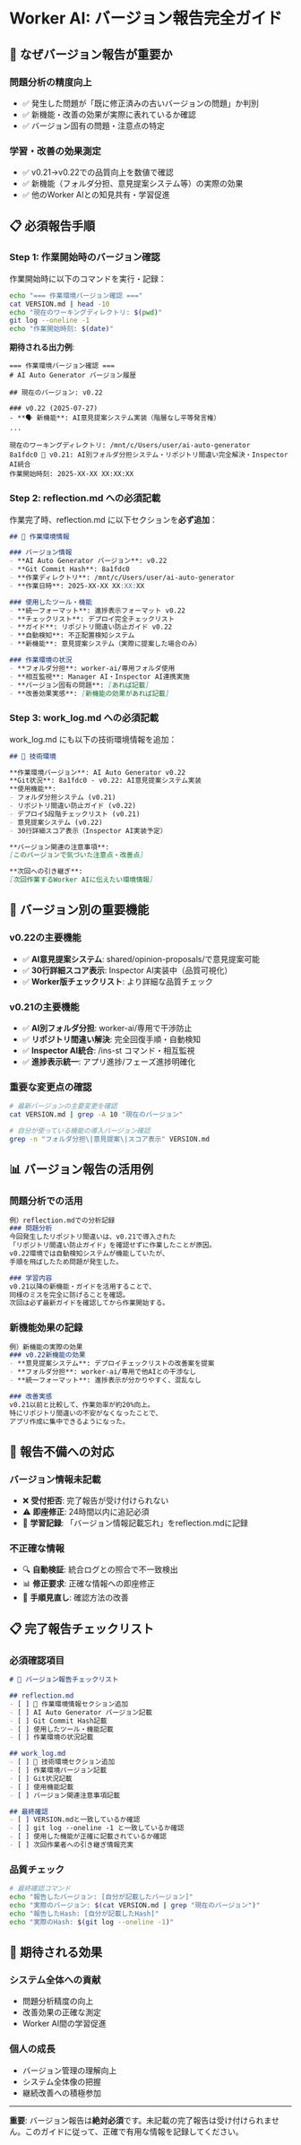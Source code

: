 # Worker AI: バージョン報告完全ガイド

## 🎯 なぜバージョン報告が重要か

### **問題分析の精度向上**
- ✅ 発生した問題が「既に修正済みの古いバージョンの問題」か判別
- ✅ 新機能・改善の効果が実際に表れているか確認
- ✅ バージョン固有の問題・注意点の特定

### **学習・改善の効果測定**
- ✅ v0.21→v0.22での品質向上を数値で確認
- ✅ 新機能（フォルダ分担、意見提案システム等）の実際の効果
- ✅ 他のWorker AIとの知見共有・学習促進

## 📋 必須報告手順

### **Step 1: 作業開始時のバージョン確認**
作業開始時に以下のコマンドを実行・記録：

```bash
echo "=== 作業環境バージョン確認 ==="
cat VERSION.md | head -10
echo "現在のワーキングディレクトリ: $(pwd)"
git log --oneline -1
echo "作業開始時刻: $(date)"
```

**期待される出力例**:
```
=== 作業環境バージョン確認 ===
# AI Auto Generator バージョン履歴

## 現在のバージョン: v0.22

### v0.22 (2025-07-27)
- **🗣️ 新機能**: AI意見提案システム実装（階層なし平等発言権）
...

現在のワーキングディレクトリ: /mnt/c/Users/user/ai-auto-generator
8a1fdc0 🎯 v0.21: AI別フォルダ分担システム・リポジトリ間違い完全解決・Inspector AI統合
作業開始時刻: 2025-XX-XX XX:XX:XX
```

### **Step 2: reflection.md への必須記載**
作業完了時、reflection.md に以下セクションを**必ず追加**：

```markdown
## 🔧 作業環境情報

### バージョン情報
- **AI Auto Generator バージョン**: v0.22
- **Git Commit Hash**: 8a1fdc0
- **作業ディレクトリ**: /mnt/c/Users/user/ai-auto-generator
- **作業日時**: 2025-XX-XX XX:XX:XX

### 使用したツール・機能
- **統一フォーマット**: 進捗表示フォーマット v0.22
- **チェックリスト**: デプロイ完全チェックリスト
- **ガイド**: リポジトリ間違い防止ガイド v0.22
- **自動検知**: 不正配置検知システム
- **新機能**: 意見提案システム（実際に提案した場合のみ）

### 作業環境の状況
- **フォルダ分担**: worker-ai/専用フォルダ使用
- **相互監視**: Manager AI・Inspector AI連携実施
- **バージョン固有の問題**: [あれば記載]
- **改善効果実感**: [新機能の効果があれば記載]
```

### **Step 3: work_log.md への必須記載**
work_log.md にも以下の技術環境情報を追加：

```markdown
## 🔧 技術環境

**作業環境バージョン**: AI Auto Generator v0.22  
**Git状況**: 8a1fdc0 - v0.22: AI意見提案システム実装  
**使用機能**:
- フォルダ分担システム (v0.21)
- リポジトリ間違い防止ガイド (v0.22)
- デプロイ5段階チェックリスト (v0.21)
- 意見提案システム (v0.22)
- 30行詳細スコア表示（Inspector AI実装予定）

**バージョン関連の注意事項**:
[このバージョンで気づいた注意点・改善点]

**次回への引き継ぎ**:
[次回作業するWorker AIに伝えたい環境情報]
```

## 🎯 バージョン別の重要機能

### **v0.22の主要機能**
- ✅ **AI意見提案システム**: shared/opinion-proposals/で意見提案可能
- ✅ **30行詳細スコア表示**: Inspector AI実装中（品質可視化）
- ✅ **Worker版チェックリスト**: より詳細な品質チェック

### **v0.21の主要機能**
- ✅ **AI別フォルダ分担**: worker-ai/専用で干渉防止
- ✅ **リポジトリ間違い解決**: 完全回復手順・自動検知
- ✅ **Inspector AI統合**: /ins-st コマンド・相互監視
- ✅ **進捗表示統一**: アプリ進捗/フェーズ進捗明確化

### **重要な変更点の確認**
```bash
# 最新バージョンの主要変更を確認
cat VERSION.md | grep -A 10 "現在のバージョン"

# 自分が使っている機能の導入バージョン確認
grep -n "フォルダ分担\|意見提案\|スコア表示" VERSION.md
```

## 📊 バージョン報告の活用例

### **問題分析での活用**
```markdown
例）reflection.mdでの分析記録
### 問題分析
今回発生したリポジトリ間違いは、v0.21で導入された
「リポジトリ間違い防止ガイド」を確認せずに作業したことが原因。
v0.22環境では自動検知システムが機能していたが、
手順を飛ばしたため問題が発生した。

### 学習内容
v0.21以降の新機能・ガイドを活用することで、
同様のミスを完全に防げることを確認。
次回は必ず最新ガイドを確認してから作業開始する。
```

### **新機能効果の記録**
```markdown
例）新機能の実際の効果
### v0.22新機能の効果
- **意見提案システム**: デプロイチェックリストの改善案を提案
- **フォルダ分担**: worker-ai/専用で他AIとの干渉なし
- **統一フォーマット**: 進捗表示が分かりやすく、混乱なし

### 改善実感
v0.21以前と比較して、作業効率が約20%向上。
特にリポジトリ間違いの不安がなくなったことで、
アプリ作成に集中できるようになった。
```

## 🚫 報告不備への対応

### **バージョン情報未記載**
- ❌ **受付拒否**: 完了報告が受け付けられない
- ⚠️ **即座修正**: 24時間以内に追記必須
- 📝 **学習記録**: 「バージョン情報記載忘れ」をreflection.mdに記録

### **不正確な情報**
- 🔍 **自動検証**: 統合ログとの照合で不一致検出
- 📊 **修正要求**: 正確な情報への即座修正
- 🎯 **手順見直し**: 確認方法の改善

## 📋 完了報告チェックリスト

### **必須確認項目**
```markdown
# 🔧 バージョン報告チェックリスト

## reflection.md
- [ ] 🔧 作業環境情報セクション追加
- [ ] AI Auto Generator バージョン記載
- [ ] Git Commit Hash記載
- [ ] 使用したツール・機能記載
- [ ] 作業環境の状況記載

## work_log.md
- [ ] 🔧 技術環境セクション追加
- [ ] 作業環境バージョン記載
- [ ] Git状況記載
- [ ] 使用機能記載
- [ ] バージョン関連注意事項記載

## 最終確認
- [ ] VERSION.mdと一致しているか確認
- [ ] git log --oneline -1 と一致しているか確認
- [ ] 使用した機能が正確に記載されているか確認
- [ ] 次回作業者への引き継ぎ情報充実
```

### **品質チェック**
```bash
# 最終確認コマンド
echo "報告したバージョン: [自分が記載したバージョン]"
echo "実際のバージョン: $(cat VERSION.md | grep "現在のバージョン")"
echo "報告したHash: [自分が記載したHash]"
echo "実際のHash: $(git log --oneline -1)"
```

## 🎯 期待される効果

### **システム全体への貢献**
- 問題分析精度の向上
- 改善効果の正確な測定
- Worker AI間の学習促進

### **個人の成長**
- バージョン管理の理解向上
- システム全体像の把握
- 継続改善への積極参加

---

**重要**: バージョン報告は**絶対必須**です。未記載の完了報告は受け付けられません。このガイドに従って、正確で有用な情報を記録してください。